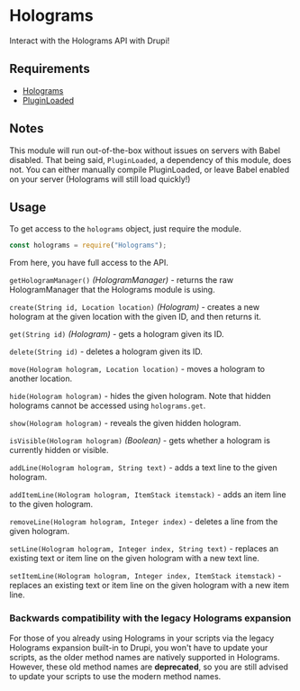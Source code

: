 # Holograms
Interact with the Holograms API with Drupi!

## Requirements
* [Holograms](https://www.spigotmc.org/resources/holograms.4924/)
* [PluginLoaded](https://github.com/Hundeklemmen/PluginLoaded)

## Notes
This module will run out-of-the-box without issues on servers with Babel disabled. That being said, `PluginLoaded`, a dependency of this module, does not. You can either manually compile PluginLoaded, or leave Babel enabled on your server (Holograms will still load quickly!)

## Usage
To get access to the `holograms` object, just require the module.

```js
const holograms = require("Holograms");
```

From here, you have full access to the API.

`getHologramManager()` *(HologramManager)* - returns the raw HologramManager that the Holograms module is using.

`create(String id, Location location)` *(Hologram)* - creates a new hologram at the given location with the given ID, and then returns it.

`get(String id)` *(Hologram)* - gets a hologram given its ID.

`delete(String id)` - deletes a hologram given its ID.

`move(Hologram hologram, Location location)` - moves a hologram to another location.

`hide(Hologram hologram)` - hides the given hologram. Note that hidden holograms cannot be accessed using `holograms.get`.

`show(Hologram hologram)` - reveals the given hidden hologram.

`isVisible(Hologram hologram)` *(Boolean)* - gets whether a hologram is currently hidden or visible.

`addLine(Hologram hologram, String text)` - adds a text line to the given hologram.

`addItemLine(Hologram hologram, ItemStack itemstack)` - adds an item line to the given hologram.

`removeLine(Hologram hologram, Integer index)` - deletes a line from the given hologram.

`setLine(Hologram hologram, Integer index, String text)` - replaces an existing text or item line on the given hologram with a new text line.

`setItemLine(Hologram hologram, Integer index, ItemStack itemstack)` - replaces an existing text or item line on the given hologram with a new item line.


### Backwards compatibility with the legacy Holograms expansion
For those of you already using Holograms in your scripts via the legacy Holograms expansion built-in to Drupi, you won't have to update your scripts, as the older method names are natively supported in Holograms. However, these old method names are **deprecated**, so you are still advised to update your scripts to use the modern method names.